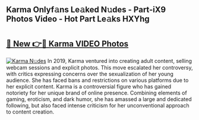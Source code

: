 ## Karma Onlyf𝚊ns Le𝚊ked N𝚞des - Part-iX9 Photos Video - Hot Part Le𝚊ks HXYhg

# <h2><a href="http://ab61030.deff.icu/?id=Karma">🔗 New 👉🔴 Karma VIDEO Photos</a></h2>

[![Karma N𝚞des](https://i.imgur.com/rIISA9y.gif)](http://ab61030.deff.icu/?id=Karma)
In 2019, Karma ventured into creating adult content, selling webcam sessions and explicit photos. This move escalated her controversy, with critics expressing concerns over the sexualization of her young audience. She has faced bans and restrictions on various platforms due to her explicit content. Karma is a controversial figure who has gained notoriety for her unique brand of online presence. Combining elements of gaming, eroticism, and dark humor, she has amassed a large and dedicated following, but also faced intense criticism for her unconventional approach to content creation.
